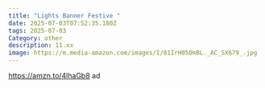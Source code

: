 ```yaml
---
title: "Lights Banner Festive "
date: 2025-07-03T07:52:35.180Z
tags: 2025-07-03
Category: other
description: 11.xx
image: https://m.media-amazon.com/images/I/81IrH05OmBL._AC_SX679_.jpg
---
```

https://amzn.to/4lhaGb8 ad